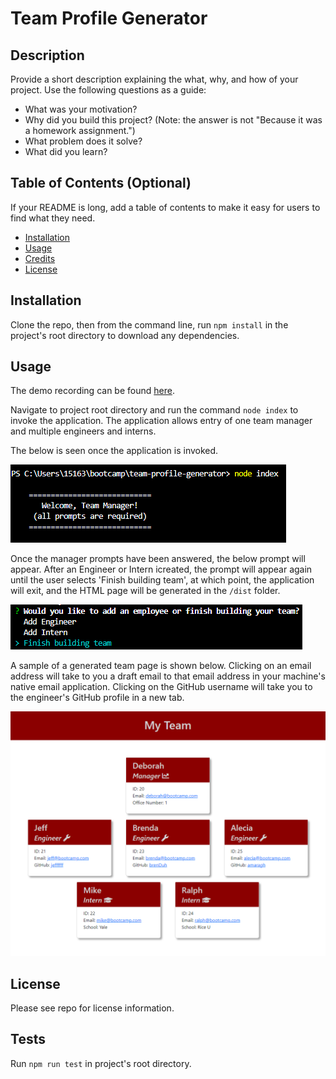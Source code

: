 # Team Profile Generator

## Description

Provide a short description explaining the what, why, and how of your project. Use the following questions as a guide:

- What was your motivation?
- Why did you build this project? (Note: the answer is not "Because it was a homework assignment.")
- What problem does it solve?
- What did you learn?

## Table of Contents (Optional)

If your README is long, add a table of contents to make it easy for users to find what they need.

- [Installation](#installation)
- [Usage](#usage)
- [Credits](#credits)
- [License](#license)

## Installation

Clone the repo, then from the command line, run `npm install` in the project's root directory to download any dependencies.

## Usage

The demo recording can be found [here](https://youtu.be/1EZn5_iB2Ps).

Navigate to project root directory and run the command `node index` to invoke the application. The application allows entry of one team manager and multiple engineers and interns. 

The below is seen once the application is invoked. 


![](./assets/images/launch-application.png)

Once the manager prompts have been answered, the below prompt will appear. After an Engineer or Intern icreated, the prompt will appear again until the user selects 'Finish building team', at which point, the application will exit, and the HTML page will be generated in the `/dist` folder.

![](./assets/images//ee-prompts.png)


A sample of a generated team page is shown below. Clicking on an email address will take to you a draft email to that email address in your machine's native email application. Clicking on the GitHub username will take you to the engineer's GitHub profile in a new tab.

![Sample rendered HTML page for a small team.](./assets/images/html-rendering.png)


## License

Please see repo for license information.

## Tests

Run `npm run test` in project's root directory.